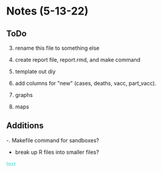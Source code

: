 # Notes (5-13-22)

## ToDo
    
3. rename this file to something else

5. create report file, report.rmd, and make command 

6. template out diy 

7. add columns for "new" (cases, deaths, vacc, part_vacc). 

8. graphs

9. maps

## Additions 

-. Makefile command for sandboxes? 

- break up R files into smaller files?

<span style="color: turquoise ;">text</span>